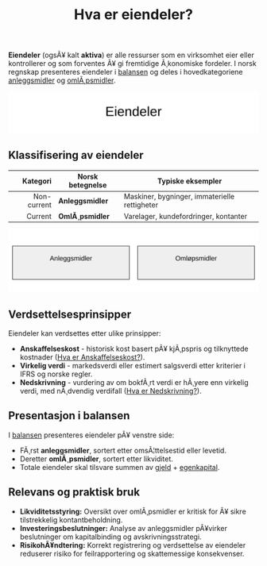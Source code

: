 ﻿---
title: "Hva er eiendeler?"
meta_title: "Hva er eiendeler?"
meta_description: '**Eiendeler** (ogsÃ¥ kalt **aktiva**) er alle ressurser som en virksomhet eier eller kontrollerer og som forventes Ã¥ gi fremtidige Ã¸konomiske fordeler. I nors...'
slug: hva-er-eiendeler
type: blog
layout: pages/single
---

**Eiendeler** (ogsÃ¥ kalt **aktiva**) er alle ressurser som en virksomhet eier eller kontrollerer og som forventes Ã¥ gi fremtidige Ã¸konomiske fordeler. I norsk regnskap presenteres eiendeler i [balansen](/blogs/regnskap/hva-er-balanse "Hva er Balanse i Regnskap? Oppbygging og Analyse") og deles i hovedkategoriene [anleggsmidler](/blogs/regnskap/hva-er-anleggsmidler "Hva er Anleggsmidler? Komplett Guide til Faste Eiendeler") og [omlÃ¸psmidler](/blogs/regnskap/hva-er-omlopsmiddel "Hva er OmlÃ¸psmidler? Komplett Guide til Kortsiktige Eiendeler i Regnskap").

![Eiendeler](hva-er-eiendeler-image.svg)

## Klassifisering av eiendeler

| Kategori       | Norsk betegnelse    | Typiske eksempler                             |
|---------------:|---------------------|-----------------------------------------------|
| Non-current    | **Anleggsmidler**   | Maskiner, bygninger, immaterielle rettigheter |
| Current        | **OmlÃ¸psmidler**    | Varelager, kundefordringer, kontanter         |

![Klassifisering av eiendeler](klassifisering-eiendeler.svg)

## Verdsettelsesprinsipper

Eiendeler kan verdsettes etter ulike prinsipper:

* **Anskaffelseskost** - historisk kost basert pÃ¥ kjÃ¸pspris og tilknyttede kostnader ([Hva er Anskaffelseskost?](/blogs/regnskap/hva-er-anskaffelseskost "Hva er Anskaffelseskost? Beregning, Komponenter og RegnskapsfÃ¸ring")).
* **Virkelig verdi** - markedsverdi eller estimert salgsverdi etter kriterier i IFRS og norske regler.
* **Nedskrivning** - vurdering av om bokfÃ¸rt verdi er hÃ¸yere enn virkelig verdi, med nÃ¸dvendig verdifall ([Hva er Nedskrivning?](/blogs/regnskap/hva-er-nedskrivning "Hva er Nedskrivning? Prosess og RegnskapsfÃ¸ring")).

## Presentasjon i balansen

I [balansen](/blogs/regnskap/hva-er-balanse "Hva er Balanse i Regnskap? Oppbygging og Analyse") presenteres eiendeler pÃ¥ venstre side:

* FÃ¸rst **anleggsmidler**, sortert etter omsÃ¦ttelsestid eller levetid.
* Deretter **omlÃ¸psmidler**, sortert etter likviditet.
* Totale eiendeler skal tilsvare summen av [gjeld](/blogs/regnskap/hva-er-gjeld "Hva er Gjeld? Typer og RegnskapsfÃ¸ring") + [egenkapital](/blogs/regnskap/hva-er-egenkapital "Hva er Egenkapital? Komplett Guide").

## Relevans og praktisk bruk

* **Likviditetsstyring:** Oversikt over omlÃ¸psmidler er kritisk for Ã¥ sikre tilstrekkelig kontantbeholdning.
* **Investeringsbeslutninger:** Analyse av anleggsmidler pÃ¥virker beslutninger om kapitalbinding og avskrivningsstrategi.
* **RisikohÃ¥ndtering:** Korrekt registrering og verdsettelse av eiendeler reduserer risiko for feilrapportering og skattemessige konsekvenser.






